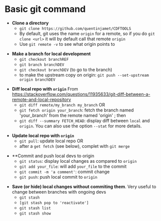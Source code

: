 # Basic git command

<!--- /////////////// -->
* **Clone a directory**
	* ```git clone https://github.com/quentinjamet/CDFTOOLS```
	*  By default, git uses the name ```origin``` for a remote, so if you do ```git clone <url>``` it will by default call that remote ```origin``` 
	* Use ```git remote -v``` to see what origin points to


<!--- /////////////// -->
* **Make a branch for local development**
	* ```git checkout branchREF```
	* ```git branch branchDEV```
	* ```git checkout branchDEV```  (to go to the branch)
	* to make the upstream copy on origin: ```git push --set-upstream origin branchDEV```


<!--- /////////////// -->
* **Diff local repo with ```origin```**
From https://stackoverflow.com/questions/11935633/git-diff-between-a-remote-and-local-repository
	* ```git diff remote/my_branch my_branch```
OR
	* ```git fetch origin your_branch```:  fetch the branch named 'your_branch' from the remote named 'origin' ; then
	* ```git diff --summary FETCH_HEAD```: display diff between ```local``` and ```origin```. You can also use the option ```--stat``` for more details.


<!--- /////////////// -->
* **Update local repo with ```origin```**
	* ```git pull```: update local repo
OR
	* after a ```get fetch``` (see below), complet with ```git merge```


<!--- /////////////// -->
* **Commit and push local devs to origin
	* ```git status```: display local changes as compared to ```origin```
	* ```git add your_file```: will add ```your_file``` to the commit
	* ```git commit -m 'a comment'```: commit change
	* ```git push```: push local commit to ```origin```


<!--- /////////////// -->
* **Save (or hide) local changes without commiting them**. Very useful to change between branches with ongoing devs
	* ```git stash```
	* ```[git stash pop to 'reactivate']```
	* ```git stash list```
	* ```git stash show```

